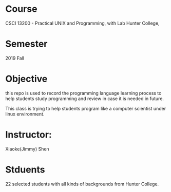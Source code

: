 # Course
CSCI 13200 - Practical UNIX and Programming, with Lab Hunter College, 

# Semester
2019 Fall

# Objective
this repo is used to record the programming language learning process to help students study programming and review in case it is needed in future.

This class is trying to help students program like a computer scientist under linux environment.

# Instructor:
Xiaoke(Jimmy) Shen

# Stduents
22 selected students with all kinds of backgrounds from Hunter College.
